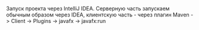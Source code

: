 Запуск проекта через IntelliJ IDEA.
Серверную часть запускаем обычным образом через IDEA, клиентскую часть - через плагин Maven -> Client -> Plugins -> javafx -> javafx:run
